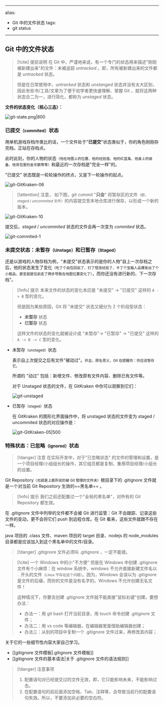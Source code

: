
---
alias: 
- Git 中的文件状态
tags: 
- git status
---

## Git 中的文件状态

> [!cite] 提前说明
> 在 Git 中，严谨地来说，有一个专门的状态用来描述"刚刚被新建出来"的文件：未被追踪 _untracked_ 。即，所有被新建出来的文件都是 _untracked_ 状态。
> 
> 但是在日常使用中，_untracked_ 状态和 _unstanged_ 状态并没有太大区别，因此有些书/工具/文章为了便于初学者更快速理解、掌握 Git ，就将这两种状态合二为一，进行简化，都称为 _unstaged_ 状态。

**文件的状态变化（核心三态）：**

![git-state.png|800](https://woniumd.oss-cn-hangzhou.aliyuncs.com/java/hemiao/20220627170510.png)

### 已提交<small>（commited）</small>状态

用单机游戏存档作类比的话，一个文件处于"**已提交**"状态类似于，你的角色刚刚存完档，正站在存档点。

此时此刻，你的人物的状态<small>（他在地图上的位置、他的经验值、他的红蓝条、他身上的装备、他背包里的金币数等等）</small>和最近的一次存档是"完全一样"的。

"已提交" 状态既是一轮轮操作的终点，又是下一轮操作的起点。

![git-GitKraken-06](https://woniumd.oss-cn-hangzhou.aliyuncs.com/java/hemiao/git-GitKraken-06.gif)

> [!attention] 注意，
> 如下图，_git commit_ "**只会**" 将暂存区的文件<small>（即，_staged_ / _uncommited_ 文件）</small>的内容提交至本地仓库进行保存，以形成一个新的版本。

![git-GitKraken-10](https://woniumd.oss-cn-hangzhou.aliyuncs.com/java/hemiao/git-GitKraken-10.gif)

提交后，_staged_ / _uncommited_ 状态的文件会再一次变为 _commited_ 状态。

![git-commited-1](https://woniumd.oss-cn-hangzhou.aliyuncs.com/java/hemiao/20220627170527.png)


### 未提交状态：未暂存<small>（Unstage）</small>和已暂存<small>（Staged）</small>

还是以游戏的人物存档为例，"未提交"状态表示的是你的人物"自上一次存档之后，他的状态发生了变化<small>（吃了个血包回血了、打了怪涨经验了、卡了个宝箱人品爆发出了个小极品、甚至就是往前走了两步导致在地图位置变化了）</small>，而你还没有进行新的、下一次存档"。

> [!info] 提示
> 本来文件的状态的变化本应是 "未提交" -> "已提交" 这样的 `A -> B` 型的变化。
>  
> 但是因为某些原因，Git 将 "未提交" 状态又细分为 2 个阶段型状态：
> - **未暂存** 状态
> - **已暂存** 状态
> 
> 这样文件的状态的变化就被设计成 "未暂存"-> "已暂存" -> "已提交" 这样的 ` A -> B -> C` 型的变化。

- 未暂存<small>（unstaged）</small>状态

  表示自上次提交之后有文件"被动过"。<small>并且，顾名思义，Git 在提醒你：你应该暂存它。</small>

  所谓的 "动过" 包括：新增文件、修改原有文件内容、删除已有文件等。

  对于 Unstaged 状态的文件，在 GitKraken 中你可以观察到它们：

  ![git-unstaged](https://woniumd.oss-cn-hangzhou.aliyuncs.com/java/hemiao/20220627170531.png)

- 已暂存<small>（staged）</small>状态

  在 GitKraken 的图形化界面操作中，将 unstaged 状态的文件变为 staged / uncommited 状态的对应操作是：

  ![git-GitKraken-05|500](https://woniumd.oss-cn-hangzhou.aliyuncs.com/java/hemiao/git-GitKraken-05.gif)


### 特殊状态：已忽略<small>（ignored）</small>状态 

> [!danger] 注意
> 在实际开发中，对于"已忽略状态" 的文件的管理和设置，是一个项目经理/小组组长的操作，其它组员都是复制、重用项目经理/小组长的设置。

Git Repository<small>（也就是上面所说的被 Git 管理的文件夹）</small>根目录下的 .gitignore 文件就是一个对当前 Git Repository 生效的==黑名单== 。

> [!info] 提示
> 我们之前还配置过一个"全局的黑名单"，对所有的 Git Repository 都生效。

在 .gitignore 文件中列举的文件都不会被 Git 进行监管：Git 不会跟踪、记录这些文件的变动，更不会将它们 push 到远程仓库。在 Git 看来，这些文件就跟不存在一样。

java 项目的 .class 文件、maven 项目的 target 目录、nodejs 的 node_modules 目录都是应该加入到这个黑名单中的文件/目录。

> [!danger] .gitignore 文件必须叫 .gitignore ，一定不能错。

> [!cite] 一个 Windows 中的小"不方便"
> 但是在 Windows 中创建 .gitignore 文件有个小麻烦：在 window 系统中，windows 不允许直接新建文件名以 `.` 开头的文件<small>（Linux 不存在这个问题）</small>。因为，Windows 会误以为 .gitignore 是文件的后缀，而你的文件是没有名字的。Windows 不允许创建无名文件！
> 
> 这种情况下，你要去创建 .gitignore 文件就不能直接"鼠标右键"创建。要想办法：
> - 办法一：用 git bash 打开当前目录，用 touch 命令创建 .gitignore 文件；
> - 办法二：用 vs code 等编辑器，在编辑器里面借助编辑器创建；
> - 办法三：从别的项目中复制一个 .gitignore 文件过来，再修改其内容；

关于它的一些细节性内容大家自己学习。

- [[gitignore 文件模板|.gitignore 文件模板]]
- [[gitignore 文件的基本语法|关于 .gitignore 文件的语法规则]]

> [!danger] 注意事项
> 1. 配置语句对已经提交过的文件无效，即，它只能影响未来，不能影响过去。
> 2. 在配置语句的前后面添加空格、Tab、注释等，会导致当前行的配置语句失效。所以，不要添加非必要的空白符。

